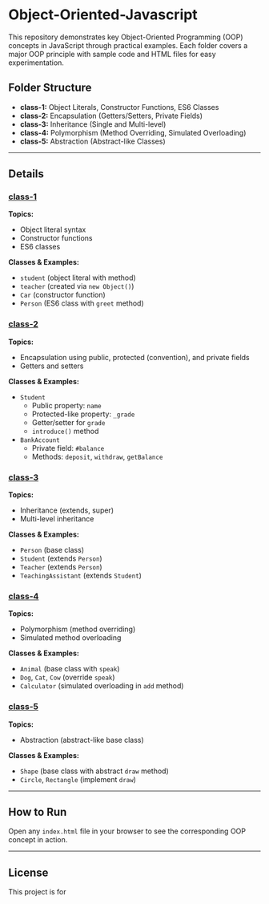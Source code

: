 # Object-Oriented-Javascript

This repository demonstrates key Object-Oriented Programming (OOP) concepts in JavaScript through practical examples. Each folder covers a major OOP principle with sample code and HTML files for easy experimentation.

## Folder Structure

- **class-1:** Object Literals, Constructor Functions, ES6 Classes
- **class-2:** Encapsulation (Getters/Setters, Private Fields)
- **class-3:** Inheritance (Single and Multi-level)
- **class-4:** Polymorphism (Method Overriding, Simulated Overloading)
- **class-5:** Abstraction (Abstract-like Classes)

---

## Details

### [class-1](class-1/index.html)

**Topics:**  
- Object literal syntax  
- Constructor functions  
- ES6 classes

**Classes & Examples:**  
- `student` (object literal with method)  
- `teacher` (created via `new Object()`)  
- `Car` (constructor function)  
- `Person` (ES6 class with `greet` method)

### [class-2](class-2/index.html)

**Topics:**  
- Encapsulation using public, protected (convention), and private fields  
- Getters and setters

**Classes & Examples:**  
- `Student`  
  - Public property: `name`
  - Protected-like property: `_grade`
  - Getter/setter for `grade`
  - `introduce()` method
- `BankAccount`  
  - Private field: `#balance`
  - Methods: `deposit`, `withdraw`, `getBalance`

### [class-3](class-3/index.html)

**Topics:**  
- Inheritance (extends, super)
- Multi-level inheritance

**Classes & Examples:**  
- `Person` (base class)
- `Student` (extends `Person`)
- `Teacher` (extends `Person`)
- `TeachingAssistant` (extends `Student`)

### [class-4](class-4/index.html)

**Topics:**  
- Polymorphism (method overriding)
- Simulated method overloading

**Classes & Examples:**  
- `Animal` (base class with `speak`)
- `Dog`, `Cat`, `Cow` (override `speak`)
- `Calculator` (simulated overloading in `add` method)

### [class-5](class-5/index.html)

**Topics:**  
- Abstraction (abstract-like base class)

**Classes & Examples:**  
- `Shape` (base class with abstract `draw` method)
- `Circle`, `Rectangle` (implement `draw`)

---

## How to Run

Open any `index.html` file in your browser to see the corresponding OOP concept in action.

---

## License

This project is for